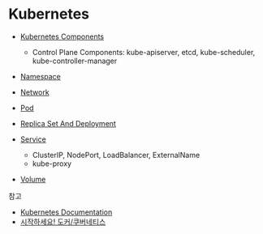 # Kubernetes

* [Kubernetes Components](Kubernetes-Components/Kubernetes-Components.md)
  * Control Plane Components: kube-apiserver, etcd, kube-scheduler, kube-controller-manager
* [Namespace](Namespace/Namespace.md)
* [Network](Network/Network.md)
* [Pod](Pod/Pod.md)
* [Replica Set And Deployment](Replica-Set-And-Deployment/Replica-Set-And-Deployment.md)
* [Service](Service/Service.md)
  * ClusterIP, NodePort, LoadBalancer, ExternalName
  * kube-proxy
  
* [Volume](Volume/Volume.md)




참고

* [Kubernetes Documentation](https://kubernetes.io/docs/home/)
* [시작하세요! 도커/쿠버네티스](http://www.yes24.com/Product/Goods/84927385)
